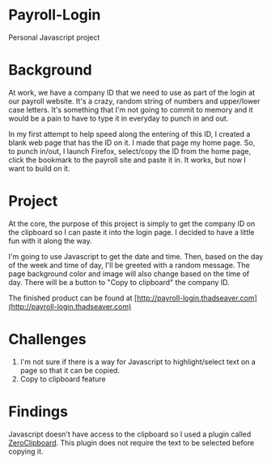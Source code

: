 Payroll-Login
=============

Personal Javascript project

Background
==========

At work, we have a company ID that we need to use as part of the login at our payroll website. It's a crazy, random string of numbers and upper/lower case letters. It's something that I'm not going to commit to memory and it would be a pain to have to type it in everyday to punch in and out.

In my first attempt to help speed along the entering of this ID, I created a blank web page that has the ID on it. I made that page my home page. So, to punch in/out, I launch Firefox, select/copy the ID from the home page, click the bookmark to the payroll site and paste it in. It works, but now I want to build on it.

Project
=======

At the core, the purpose of this project is simply to get the company ID on the clipboard so I can paste it into the login page. I decided to have a little fun with it along the way.

I'm going to use Javascript to get the date and time. Then, based on the day of the week and time of day, I'll be greeted with a random message. The page background color and image will also change based on the time of day. There will be a button to "Copy to clipboard" the company ID.

The finished product can be found at [http://payroll-login.thadseaver.com](http://payroll-login.thadseaver.com)

Challenges
==========

1. I'm not sure if there is a way for Javascript to highlight/select text on a page so that it can be copied.
2. Copy to clipboard feature

Findings
========

Javascript doesn't have access to the clipboard so I used a plugin called [ZeroClipboard](https://github.com/zeroclipboard/zeroclipboard "ZeroClipboard"). This plugin does not require the text to be selected before copying it.